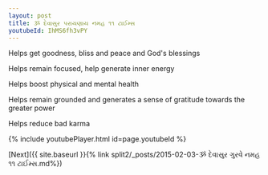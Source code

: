 ```yaml
---
layout: post
title: ૐ દેવાસુર પરાયણાય નમહ ૧૧ ટાઈમ્સ
youtubeId: IhMS6fh3vPY
---
```

 
 
Helps get goodness, bliss and peace and God's blessings
 
Helps remain focused, help generate inner energy 
 
Helps boost physical and mental health 
 
Helps remain grounded and generates a sense of gratitude towards the greater power 
 
Helps reduce bad karma
 
 
 
 


{% include youtubePlayer.html id=page.youtubeId %}
 
[Next]({{ site.baseurl }}{% link  split2/_posts/2015-02-03-ૐ દેવાસુર ગુરવે નમહ ૧૧ ટાઈમ્સ.md%})
 
